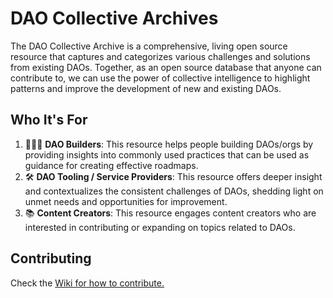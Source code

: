 # DAO Collective Archives
The DAO Collective Archive is a comprehensive, living open source resource that captures and categorizes various challenges and solutions from existing DAOs. Together, as an open source database that anyone can contribute to, we can use the power of collective intelligence to highlight patterns and improve the development of new and existing DAOs.

## Who It's For
1. 👷🏻‍♀️ **DAO Builders**: This resource helps people building DAOs/orgs by providing insights into commonly used practices that can be used as guidance for creating effective roadmaps.
2. 🛠 **DAO Tooling / Service Providers**: This resource offers deeper insight and contextualizes the consistent challenges of DAOs, shedding light on unmet needs and opportunities for improvement.
4. 📚 **Content Creators**: This resource engages content creators who are interested in contributing or expanding on topics related to DAOs. 

## Contributing
Check the [Wiki for how to contribute.](https://github.com/amy-jung/daocollective.archives/wiki/Contributing)
